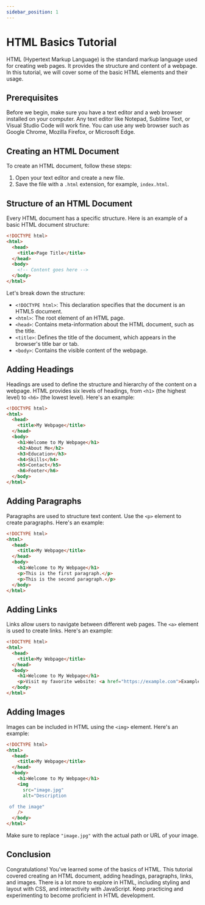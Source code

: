 ```yaml
---
sidebar_position: 1
---
```


# HTML Basics Tutorial

HTML (Hypertext Markup Language) is the standard markup language used for creating web pages. It provides the structure and content of a webpage. In this tutorial, we will cover some of the basic HTML elements and their usage.

## Prerequisites

Before we begin, make sure you have a text editor and a web browser installed on your computer. Any text editor like Notepad, Sublime Text, or Visual Studio Code will work fine. You can use any web browser such as Google Chrome, Mozilla Firefox, or Microsoft Edge.

## Creating an HTML Document

To create an HTML document, follow these steps:

1. Open your text editor and create a new file.
2. Save the file with a `.html` extension, for example, `index.html`.

## Structure of an HTML Document

Every HTML document has a specific structure. Here is an example of a basic HTML document structure:

```html
<!DOCTYPE html>
<html>
  <head>
    <title>Page Title</title>
  </head>
  <body>
    <!-- Content goes here -->
  </body>
</html>
```

Let's break down the structure:

- `<!DOCTYPE html>`: This declaration specifies that the document is an HTML5 document.
- `<html>`: The root element of an HTML page.
- `<head>`: Contains meta-information about the HTML document, such as the title.
- `<title>`: Defines the title of the document, which appears in the browser's title bar or tab.
- `<body>`: Contains the visible content of the webpage.

## Adding Headings

Headings are used to define the structure and hierarchy of the content on a webpage. HTML provides six levels of headings, from `<h1>` (the highest level) to `<h6>` (the lowest level). Here's an example:

```html
<!DOCTYPE html>
<html>
  <head>
    <title>My Webpage</title>
  </head>
  <body>
    <h1>Welcome to My Webpage</h1>
    <h2>About Me</h2>
    <h3>Education</h3>
    <h4>Skills</h4>
    <h5>Contact</h5>
    <h6>Footer</h6>
  </body>
</html>
```

## Adding Paragraphs

Paragraphs are used to structure text content. Use the `<p>` element to create paragraphs. Here's an example:

```html
<!DOCTYPE html>
<html>
  <head>
    <title>My Webpage</title>
  </head>
  <body>
    <h1>Welcome to My Webpage</h1>
    <p>This is the first paragraph.</p>
    <p>This is the second paragraph.</p>
  </body>
</html>
```

## Adding Links

Links allow users to navigate between different web pages. The `<a>` element is used to create links. Here's an example:

```html
<!DOCTYPE html>
<html>
  <head>
    <title>My Webpage</title>
  </head>
  <body>
    <h1>Welcome to My Webpage</h1>
    <p>Visit my favorite website: <a href="https://example.com">Example</a></p>
  </body>
</html>
```

## Adding Images

Images can be included in HTML using the `<img>` element. Here's an example:

```html
<!DOCTYPE html>
<html>
  <head>
    <title>My Webpage</title>
  </head>
  <body>
    <h1>Welcome to My Webpage</h1>
    <img
      src="image.jpg"
      alt="Description

 of the image"
    />
  </body>
</html>
```

Make sure to replace `"image.jpg"` with the actual path or URL of your image.

## Conclusion

Congratulations! You've learned some of the basics of HTML. This tutorial covered creating an HTML document, adding headings, paragraphs, links, and images. There is a lot more to explore in HTML, including styling and layout with CSS, and interactivity with JavaScript. Keep practicing and experimenting to become proficient in HTML development.

<!-- # Create a Page

Add **Markdown or React** files to `src/pages` to create a **standalone page**:

- `src/pages/index.js` → `localhost:3000/`
- `src/pages/foo.md` → `localhost:3000/foo`
- `src/pages/foo/bar.js` → `localhost:3000/foo/bar`

## Create your first React Page

Create a file at `src/pages/my-react-page.js`:

```jsx title="src/pages/my-react-page.js"
import React from 'react';
import Layout from '@theme/Layout';

export default function MyReactPage() {
  return (
    <Layout>
      <h1>My React page</h1>
      <p>This is a React page</p>
    </Layout>
  );
}
```

A new page is now available at [http://localhost:3000/my-react-page](http://localhost:3000/my-react-page).

## Create your first Markdown Page

Create a file at `src/pages/my-markdown-page.md`:

```mdx title="src/pages/my-markdown-page.md"
# My Markdown page

This is a Markdown page
```

A new page is now available at [http://localhost:3000/my-markdown-page](http://localhost:3000/my-markdown-page). -->

